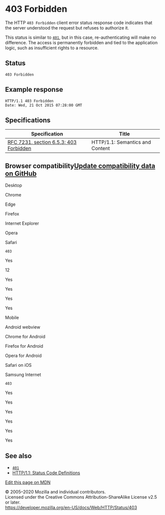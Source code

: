 403 Forbidden
=============

The HTTP `403 Forbidden` client error status response code indicates that the server understood the request but refuses to authorize it.

This status is similar to [`401`](401), but in this case, re-authenticating will make no difference. The access is permanently forbidden and tied to the application logic, such as insufficient rights to a resource.

Status
------

    403 Forbidden

Example response
----------------

    HTTP/1.1 403 Forbidden 
    Date: Wed, 21 Oct 2015 07:28:00 GMT

Specifications
--------------

<table><thead><tr class="header"><th>Specification</th><th>Title</th></tr></thead><tbody><tr class="odd"><td><a href="https://tools.ietf.org/html/rfc7231#section-6.5.3">RFC 7231, section 6.5.3: 403 Forbidden</a></td><td>HTTP/1.1: Semantics and Content</td></tr></tbody></table>

Browser compatibility<a href="https://github.com/mdn/browser-compat-data" class="bc-github-link">Update compatibility data on GitHub</a>
----------------------------------------------------------------------------------------------------------------------------------------

Desktop

<span class="bc-head-txt-label bc-head-icon-chrome">Chrome</span>

<span class="bc-head-txt-label bc-head-icon-edge">Edge</span>

<span class="bc-head-txt-label bc-head-icon-firefox">Firefox</span>

<span class="bc-head-txt-label bc-head-icon-ie">Internet Explorer</span>

<span class="bc-head-txt-label bc-head-icon-opera">Opera</span>

<span class="bc-head-txt-label bc-head-icon-safari">Safari</span>

`403`

Yes

12

Yes

Yes

Yes

Yes

Mobile

<span class="bc-head-txt-label bc-head-icon-webview_android">Android webview</span>

<span class="bc-head-txt-label bc-head-icon-chrome_android">Chrome for Android</span>

<span class="bc-head-txt-label bc-head-icon-firefox_android">Firefox for Android</span>

<span class="bc-head-txt-label bc-head-icon-opera_android">Opera for Android</span>

<span class="bc-head-txt-label bc-head-icon-safari_ios">Safari on iOS</span>

<span class="bc-head-txt-label bc-head-icon-samsunginternet_android">Samsung Internet</span>

`403`

Yes

Yes

Yes

Yes

Yes

Yes

See also
--------

-   [`401`](401)
-   [HTTP/1.1: Status Code Definitions](https://www.w3.org/Protocols/rfc2616/rfc2616-sec10.html)

<a href="https://developer.mozilla.org/en-US/docs/Web/HTTP/Status/403$edit" class="_attribution-link">Edit this page on MDN</a>

© 2005–2020 Mozilla and individual contributors.  
Licensed under the Creative Commons Attribution-ShareAlike License v2.5 or later.  
<a href="https://developer.mozilla.org/en-US/docs/Web/HTTP/Status/403" class="_attribution-link">https://developer.mozilla.org/en-US/docs/Web/HTTP/Status/403</a>
